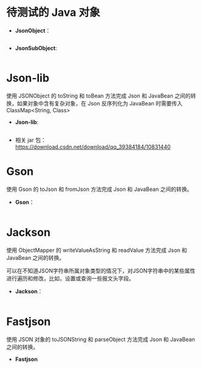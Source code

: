 # 待测试的 Java 对象

- **JsonObject**：

```

```

- **JsonSubObject**:

```

```

# Json-lib

使用 JSONObject 的 toString 和 toBean 方法完成 Json 和 JavaBean 之间的转换，如果对象中含有复杂对象，在 Json 反序列化为 JavaBean 时需要传入ClassMap<String, Class>

- **Json-lib**:

```

```

- 相关 jar 包：https://download.csdn.net/download/qq_39384184/10831440

# Gson

使用 Gson 的 toJson 和 fromJson 方法完成 Json 和 JavaBean 之间的转换。

- **Gson**：

```

```

# Jackson

使用 ObjectMapper 的 writeValueAsString 和 readValue 方法完成 Json 和 JavaBean 之间的转换。

可以在不知道JSON字符串所属对象类型的情况下，对JSON字符串中的某些属性进行遍历和修改，比如，设置或查询一些报文头字段。

- **Jackson**：

```

```

# Fastjson

使用 JSON 对象的 toJSONString 和 parseObject 方法完成 Json 和 JavaBean 之间的转换。

- **Fastjson**

```

```
